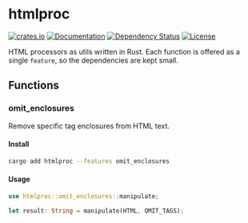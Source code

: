 # htmlproc

[![crates.io](https://img.shields.io/crates/v/htmlproc?label=latest)](https://crates.io/crates/htmlproc)
[![Documentation](https://docs.rs/htmlproc/badge.svg?version=latest)](https://docs.rs/htmlproc/latest)
[![Dependency Status](https://deps.rs/crate/htmlproc/latest/status.svg)](https://deps.rs/crate/htmlproc/latest)
[![License](https://img.shields.io/github/license/nabbisen/htmlproc-rs)](https://github.com/nabbisen/htmlproc-rs/blob/main/LICENSE)

HTML processors as utils written in Rust.
Each function is offered as a single `feature`, so the dependencies are kept small.

## Functions

### omit_enclosures

Remove specific tag enclosures from HTML text.

#### Install

```sh
cargo add htmlproc --features omit_enclosures
```

#### Usage

```rust
use htmlproc::omit_enclosures::manipulate;

let result: String = manipulate(HTML, OMIT_TAGS);
```
